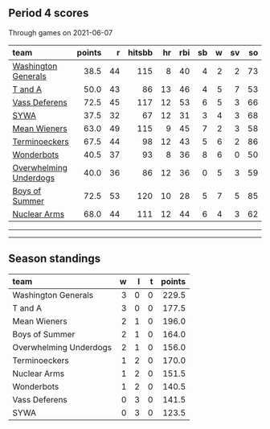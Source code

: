 

## Period 4 scores

Through games on 2021-06-07


|team                                              | points|  r| hitsbb| hr| rbi| sb|  w| sv| so|   era|  whip|
|:-------------------------------------------------|------:|--:|------:|--:|---:|--:|--:|--:|--:|-----:|-----:|
|[Washington Generals](./washingtongenerals)       |   38.5| 44|    115|  8|  40|  4|  2|  2| 73| 5.507| 1.500|
|[T and A](./tanda)                                |   50.0| 43|     86| 13|  46|  4|  5|  7| 53| 4.963| 1.566|
|[Vass Deferens](./vassdeferens)                   |   72.5| 45|    117| 12|  53|  6|  5|  3| 66| 3.704| 1.221|
|[SYWA](./sywa)                                    |   37.5| 32|     67| 12|  31|  3|  4|  3| 68| 4.854| 1.230|
|[Mean Wieners](./meanwieners)                     |   63.0| 49|    115|  9|  45|  7|  2|  3| 58| 2.821| 1.209|
|[Terminoeckers](./terminoeckers)                  |   67.5| 44|     98| 12|  43|  5|  6|  2| 86| 3.389| 1.045|
|[Wonderbots](./wonderbots)                        |   40.5| 37|     93|  8|  36|  8|  6|  0| 50| 4.109| 1.321|
|[Overwhelming Underdogs](./overwhelmingunderdogs) |   40.0| 36|     86| 12|  36|  0|  5|  3| 59| 4.599| 1.269|
|[Boys of Summer](./boysofsummer)                  |   72.5| 53|    120| 10|  28|  5|  7|  5| 85| 3.765| 1.124|
|[Nuclear Arms](./nucleararms)                     |   68.0| 44|    111| 12|  44|  6|  4|  3| 62| 2.118| 1.039|

* * *
* * *

## Season standings


|team                   |  w|  l|  t| points|
|:----------------------|--:|--:|--:|------:|
|Washington Generals    |  3|  0|  0|  229.5|
|T and A                |  3|  0|  0|  177.5|
|Mean Wieners           |  2|  1|  0|  196.0|
|Boys of Summer         |  2|  1|  0|  164.0|
|Overwhelming Underdogs |  2|  1|  0|  156.0|
|Terminoeckers          |  1|  2|  0|  170.0|
|Nuclear Arms           |  1|  2|  0|  151.5|
|Wonderbots             |  1|  2|  0|  140.5|
|Vass Deferens          |  0|  3|  0|  141.5|
|SYWA                   |  0|  3|  0|  123.5|


